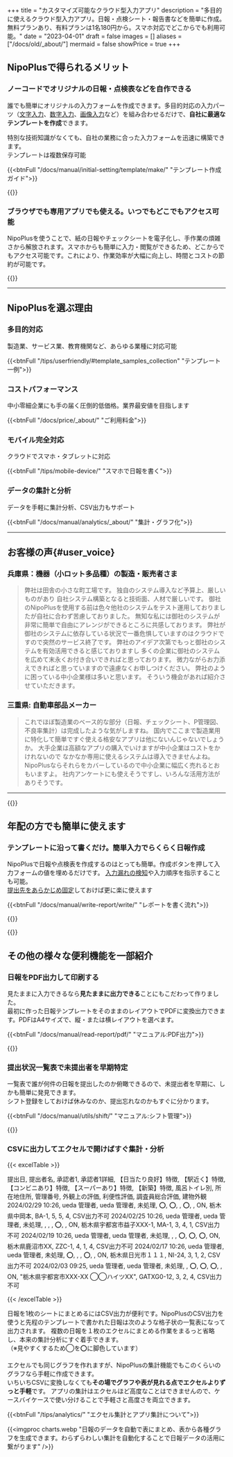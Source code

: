 +++
title = "カスタマイズ可能なクラウド型入力アプリ"
description = "多目的に使えるクラウド型入力アプリ。日報・点検シート・報告書などを簡単に作成。無料プランあり、有料プランは1名180円から。スマホ対応でどこからでも利用可能。"
date = "2023-04-01"
draft = false
images = []
aliases = ["/docs/old/_about/"]
mermaid = false
showPrice = true
+++


## NipoPlusで得られるメリット


### ノーコードでオリジナルの日報・点検表などを自作できる


<div class="row my-5">
<div class="col-lg-7 rootMainText">
<!-- 本文エリア -->

誰でも簡単にオリジナルの入力フォームを作成できます。多目的対応の入力パーツ（[文字入力](/docs/manual/initial-setting/template/text/)、[数字入力](/docs/manual/initial-setting/template/digital/)、[画像入力](/docs/manual/initial-setting/template/binarys/)など）を組み合わせるだけで、**自社に最適なテンプレートを作成**できます。  

特別な技術知識がなくても、自社の業務に合った入力フォームを迅速に構築できます。  
テンプレートは複数保存可能

{{<btnFull "/docs/manual/initial-setting/template/make/" "テンプレート作成ガイド">}}

</div>
<div class="col-lg-9">
<!-- 画像エリア -->
{{<icatch filename="make-template" msg="入力フォームを並べて テンプレートを作る" title="レポートのテンプレートを作成" fontsize="30px" alice="pc">}}

</div>
</div>



### ブラウザでも専用アプリでも使える。いつでもどこでもアクセス可能


<div class="row my-5">
<div class="col-lg-7 rootMainText">
<!-- 本文エリア -->

NipoPlusを使うことで、紙の日報やチェックシートを電子化し、手作業の煩雑さから解放されます。スマホからも簡単に入力・閲覧ができるため、どこからでもアクセス可能です。これにより、作業効率が大幅に向上し、時間とコストの節約が可能です。

</div>
<div class="col-lg-9">

{{<icatch filename="read-report" msg="効率のよい日報管理 設備点検などにも" title="提出された日報を読む 承認やコメントも" fontsize="30px" alice="ok">}}

</div>
</div>


---


## NipoPlusを選ぶ理由


<div class="row my-5">
<div class="col-lg-4 rootMainText d-flex flex-column">
<h3>多目的対応</h3>
<p>製造業、サービス業、教育機関など、あらゆる業種に対応可能</p>
<div class="mt-auto">

{{<btnFull "/tips/userfriendly/#template_samples_collection" "テンプレート一例">}}
</div>
</div>
<div class="col-lg-4 rootMainText d-flex flex-column">
<h3>コストパフォーマンス</h3>
<p>中小零細企業にも手の届く圧倒的低価格。業界最安値を目指します</p>
<div class="mt-auto">

{{<btnFull "/docs/price/_about/" "ご利用料金">}}

</div>
</div>
<div class="col-lg-4 rootMainText d-flex flex-column">
<h3>モバイル完全対応</h3>
<p>クラウドでスマホ・タブレットに対応</p>
<div class="mt-auto">

{{<btnFull "/tips/mobile-device/" "スマホで日報を書く">}}
</div>
</div>
<div class="col-lg-4 rootMainText d-flex flex-column">
<h3>データの集計と分析</h3>
<p>データを手軽に集計分析、CSV出力もサポート</p>
<div class="mt-auto">

{{<btnFull "/docs/manual/analytics/_about/" "集計・グラフ化">}}
</div>
</div>
</div>



---

## お客様の声{#user_voice}

### 兵庫県：機器（小ロット多品種）の製造・販売者さま
> 弊社は田舎の小さな町工場です。 独自のシステム導入など予算上、厳しいものがあり 自社システム構築となると技術面、人材で厳しいです。 御社のNipoPlusを使用する前は色々他社のシステムをテスト運用しておりましたが自社に合わず苦慮しておりました。 無知な私には御社のシステムが非常に簡単で自由にアレンジができるところに共感しております。
弊社が御社のシステムに依存している状況で一番危惧していますのはクラウドですので突然のサービス終了です。 弊社のアイデア次第でもっと御社のシステムを有効活用できると感じておりますし 多くの企業に御社のシステムを広めて末永くお付き合いできればと思っております。 微力ながらお力添えできればと思っていますので遠慮なくお申しつけください。
弊社のように困っている中小企業様は多いと思います。 そういう機会があれば紹介させていただきます。


### 三重県: 自動車部品メーカー
> これでほぼ製造業のベース的な部分（日報、チェックシート、P管理図、不良率集計）は完成したような気がしますね。 国内でここまで製造業用に特化して簡単ですぐ使える格安なアプリは他にないんじゃないでしょうか。 大手企業は高額なアプリの購入でいけますが中小企業はコストをかけれないので なかなか専用に使えるシステムは導入できませんよね。 NipoPlusならそれらをカバーしているので中小企業に幅広く売れるとおもいますよ。 社内アンケートにも使えそうですし、いろんな活用方法がありそうです。

---

{{<nextArrow>}}




## 年配の方でも簡単に使えます




### テンプレートに沿って書くだけ。簡単入力でらくらく日報作成



<div class="row my-5">
<div class="col-lg-7 rootMainText">
<!-- 本文エリア -->

NipoPlusで日報や点検表を作成するのはとっても簡単。作成ボタンを押して入力フォームの値を埋めるだけです。
[入力漏れの検知](/tips/required/)や入力順序を指示することも可能。  
[提出先をあらかじめ固定](/docs/manual/initial-setting/staff-local/dist/)しておけば更に楽に使えます



{{<btnFull "/docs/manual/write-report/write/" "レポートを書く流れ">}}


</div>
<div class="col-lg-9">
<!-- 画像エリア -->
{{<icatch filename="write-report" msg="テンプレートに沿って 日報を書きます" title="テンプレートに沿って日報を書き上げる" fontsize="30px" alice="ok">}}

</div>
</div>


{{<nextArrow>}}

## その他の様々な便利機能を一部紹介

### 日報をPDF出力して印刷する

<div class="row my-5">
<div class="col-lg-8 rootMainText">
<!-- 本文エリア -->

見たままに入力できるなら**見たままに出力できる**ことにもこだわって作りました。  
最初に作った日報テンプレートをそのままのレイアウトでPDFに変換出力できます。PDFはA4サイズで、縦・または横レイアウトを選べます。  

{{<btnFull "/docs/manual/read-report/pdf/" "マニュアル:PDF出力">}}

</div>
<div class="col-lg-8">
<!-- 画像エリア -->
{{<imgproc pdf_tate.webp "日報やチェックシートなどのデータを簡単にPDFに変換してダウンロードできます" />}}

</div>
</div>



### 提出状況一覧表で未提出者を早期特定

<div class="row my-5">
<div class="col-lg-7 rootMainText">
<!-- 本文エリア -->

一覧表で誰が何件の日報を提出したのか俯瞰できるので、未提出者を早期に、しかも簡単に発見できます。  
シフト登録をしておけば休みなのか、提出忘れなのかもすぐに分かります。

{{<btnFull "/docs/manual/utils/shift/" "マニュアル:シフト管理">}}

</div>
<div class="col-lg-9">
<!-- 画像エリア -->
{{<icatch filename="report-list" msg="提出状況を見れば 提出漏れも一目瞭然" title="提出状況を一覧で確認可能。欠勤か提出漏れかを判別するにはシフトを登録することで解決できます。" fontsize="30px" alice="here">}}

</div>
</div>





### CSVに出力してエクセルで開けばすぐ集計・分析


{{< excelTable >}}

提出日, 提出者名, 承認者1, 承認者1詳細, 【日当たり良好】特徴, 【駅近く】特徴, 【コンビニあり】特徴, 【スーパーあり】特徴, 【新築】特徴, 風呂トイレ別, 所在地住所, 管理番号, 外観上の評価, 利便性評価, 調査員総合評価, 建物外観
2024/02/29 10:26, ueda 管理者, ueda 管理者, 未処理, ⭕, ⭕, , ⭕, , ON, 栃木県中岡本, BA-1, 5, 5, 4, CSV出力不可
2024/02/25 10:26, ueda 管理者, ueda 管理者, 未処理,  ,  ,  , ⭕,  , ON, 栃木県宇都宮市益子XXX-1, MA-1, 3, 4, 1, CSV出力不可
2024/02/19 10:26, ueda 管理者, ueda 管理者, 未処理,  ,  , ⭕, ⭕, ⭕, ON, 栃木県鹿沼市XX, ZZC-1, 4, 1, 4, CSV出力不可
2024/02/17 10:26, ueda 管理者, ueda 管理者, 未処理, ⭕,  ,  , ⭕,  , ON, 栃木県日光市１１１, NI-24, 3, 1, 2, CSV出力不可
2024/02/03 09:25, ueda 管理者, ueda 管理者, 未処理,  , ⭕, ⭕, ⭕,  , ON, "栃木県宇都宮市XXX-XX ◯◯ハイツXX", GATXG0-12, 3, 2, 4, CSV出力不可

{{< /excelTable >}}


日報を1枚のシートにまとめるにはCSV出力が便利です。NipoPlusのCSV出力を使うと先程のテンプレートで書かれた日報は次のような格子状の一覧表になって出力されます。
複数の日報を１枚のエクセルにまとめる作業をまるっと省略し、本来の集計分析にすぐ着手できます。  
（※見やすくするため◯を⭕に脚色しています）





<div class="row my-5">
<div class="col-lg-6 rootMainText">

エクセルでも同じグラフを作れますが、NipoPlusの集計機能でもこのくらいのグラフなら手軽に作成できます。  
いちいちCSVに変換しなくても**その場でグラフや表が見れる点でエクセルよりずっと手軽**です。
アプリの集計はエクセルほど高度なことはできませんので、ケースバイケースで使い分けることで手軽さと高度さを両立できます。

{{<btnFull "/tips/analytics/" "エクセル集計とアプリ集計について">}}

</div>

<div class="col-lg-10 rootMainText">

{{<imgproc charts.webp "日報のデータを自動で表にまとめ、表から各種グラフを生成できます。わらずらわしい集計を自動化することで日報データの活用に繋がります" />}}

</div>
</div>


